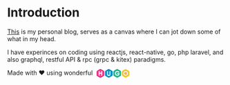 # Introduction

[This](https://cipto-hd.github.io/) is my personal blog, serves as a canvas where I can jot down some of what in my head.

I have experinces on coding using reactjs, react-native, go, php laravel, and also graphql, restful API & rpc (grpc & kitex) paradigms.

Made with &#10084;&#65039; using
wonderful <a target="_blank" href="http://gohugo.io/"><img src="https://github.com/cipto-hd/github-assets/raw/main/assets/hugo.svg" height="20px" width="76.36px" style="margin-left: 5px; vertical-align: middle" alt="hugo logo"></a>
